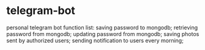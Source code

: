 # telegram-bot
personal telegram bot
function list:
  saving password to mongodb;
  retrieving password from mongodb;
  updating password from mongodb;
  saving photos sent by authorized users;
  sending notification to users every morning;
